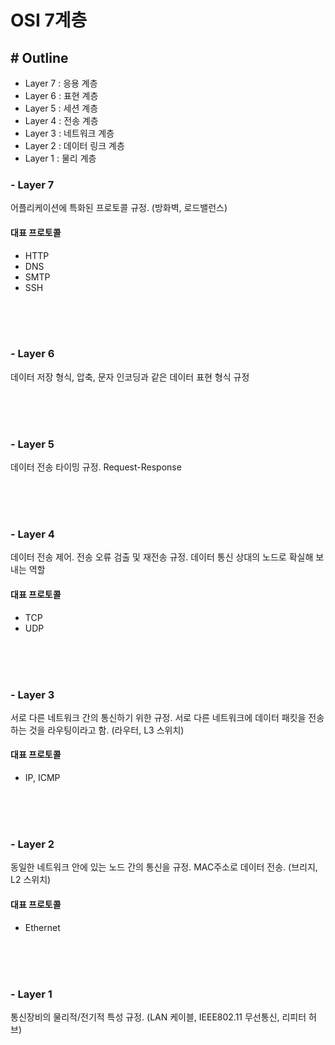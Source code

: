 # OSI 7계층

## # Outline

 - Layer 7 : 응용 계층 
 - Layer 6 : 표현 계층
 - Layer 5 : 세션 계층
 - Layer 4 : 전송 계층
 - Layer 3 : 네트워크 계층
 - Layer 2 : 데이터 링크 계층
 - Layer 1 : 물리 계층

### - Layer  7

어플리케이션에 특화된 프로토콜 규정. (방화벽, 로드밸런스)

#### 대표 프로토콜
 - HTTP
 - DNS
 - SMTP
 - SSH

<br><br><br>

### - Layer 6

데이터 저장 형식, 압축, 문자 인코딩과 같은 데이터 표현 형식 규정

<br><br><br>

### - Layer 5

데이터 전송 타이밍 규정. Request-Response

<br><br><br>

### - Layer 4

데이터 전송 제어. 전송 오류 검출 및 재전송 규정. 데이터 통신 상대의 노드로 확실해 보내는 역할

#### 대표 프로토콜
 - TCP
 - UDP

<br><br><br>

### - Layer 3

서로 다른 네트워크 간의 통신하기 위한 규정. 서로 다른 네트워크에 데이터 패킷을 전송하는 것을 라우팅이라고 함. (라우터, L3 스위치)

#### 대표 프로토콜

 - IP, ICMP 

<br><br><br>

### - Layer 2

동일한 네트워크 안에 있는 노드 간의 통신을 규정. MAC주소로 데이터 전송. (브리지, L2 스위치)

#### 대표 프로토콜
 - Ethernet


<br><br><br>

### - Layer 1

통신장비의 물리적/전기적 특성 규정. (LAN 케이블, IEEE802.11 무선통신, 리피터 허브)